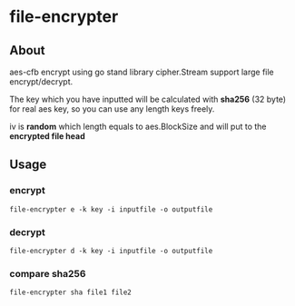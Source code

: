 # file-encrypter

## About

aes-cfb encrypt using go stand library cipher.Stream support large file encrypt/decrypt. 

The key which you have inputted will be calculated with **sha256** (32 byte) for real aes key, so you can use any length keys freely.

iv is **random** which length equals to aes.BlockSize and will put to the **encrypted file head**

## Usage

### encrypt

```shell
file-encrypter e -k key -i inputfile -o outputfile
```

### decrypt

```shell
file-encrypter d -k key -i inputfile -o outputfile
```

### compare sha256

```shell
file-encrypter sha file1 file2
```